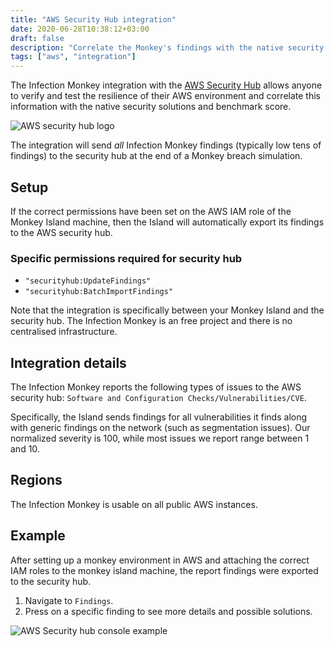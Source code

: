 ```yaml
---
title: "AWS Security Hub integration"
date: 2020-06-28T10:38:12+03:00
draft: false
description: "Correlate the Monkey's findings with the native security solutions and benchmark scores."
tags: ["aws", "integration"]
---
```


The Infection Monkey integration with the [AWS Security Hub](https://docs.aws.amazon.com/securityhub/latest/userguide/what-is-securityhub.html) allows anyone to verify and test the resilience of their AWS environment and correlate this information with the native security solutions and benchmark score.

![AWS security hub logo](/images/usage/integrations/AWS-Security-Hub-logo.png "AWS security hub logo")

The integration will send _all_ Infection Monkey findings (typically low tens of findings) to the security hub at the end of a Monkey breach simulation.

## Setup

If the correct permissions have been set on the AWS IAM role of the Monkey Island machine, then the Island will automatically export its findings to the AWS security hub.

### Specific permissions required for security hub

- `"securityhub:UpdateFindings"`
- `"securityhub:BatchImportFindings"`

Note that the integration is specifically between your Monkey Island and the security hub. The Infection Monkey is an free project and there is no centralised infrastructure.

## Integration details

The Infection Monkey reports the following types of issues to the AWS security hub: `Software and Configuration Checks/Vulnerabilities/CVE`.

Specifically, the Island sends findings for all vulnerabilities it finds along with generic findings on the network (such as segmentation issues). Our normalized severity is 100, while most issues we report range between 1 and 10.

## Regions

The Infection Monkey is usable on all public AWS instances.

## Example

After setting up a monkey environment in AWS and attaching the correct IAM roles to the monkey island machine, the report findings were exported to the security hub.

1. Navigate to `Findings`.
2. Press on a specific finding to see more details and possible solutions.

![AWS Security hub console example](/images/usage/integrations/security-hub-console-example.png "AWS Security hub console example")
